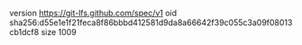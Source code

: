 version https://git-lfs.github.com/spec/v1
oid sha256:d55e1e1f21feca8f86bbbd412581d9da8a66642f39c055c3a09f08013cb1dcf8
size 1009
